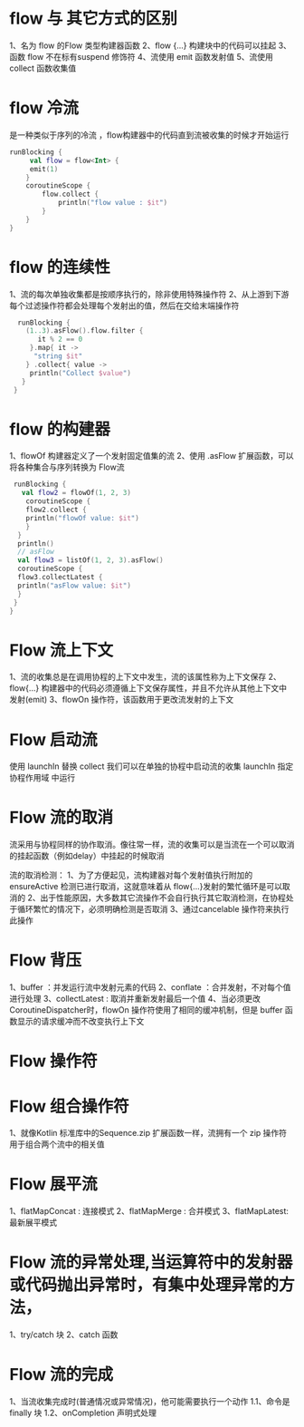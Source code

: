 # flow 与 其它方式的区别
1、名为 flow 的Flow 类型构建器函数
2、flow {...} 构建块中的代码可以挂起
3、函数 flow 不在标有suspend 修饰符
4、流使用 emit 函数发射值
5、流使用 collect 函数收集值

# flow 冷流
是一种类似于序列的冷流 ，flow构建器中的代码直到流被收集的时候才开始运行
```kotlin
runBlocking {
     val flow = flow<Int> {
     emit(1)
    }
    coroutineScope {
        flow.collect {
            println("flow value : $it")
        }
    }
}
```
# flow 的连续性
1、流的每次单独收集都是按顺序执行的，除非使用特殊操作符
2、从上游到下游每个过滤操作符都会处理每个发射出的值，然后在交给末端操作符
```kotlin
  runBlocking {
    (1..3).asFlow().flow.filter {
       it % 2 == 0 
     }.map{ it ->
      "string $it"
    } .collect{ value ->
     println("Collect $value")  
   } 
 }
```
# flow 的构建器
1、flowOf 构建器定义了一个发射固定值集的流
2、使用 .asFlow 扩展函数，可以将各种集合与序列转换为 Flow流
```kotlin
 runBlocking {
   val flow2 = flowOf(1, 2, 3)
    coroutineScope {
    flow2.collect {
    println("flowOf value: $it")
    }
  }
  println()
  // asFlow
  val flow3 = listOf(1, 2, 3).asFlow()
  coroutineScope {
  flow3.collectLatest {
  println("asFlow value: $it")
  }
 }
}
```
# Flow 流上下文
1、流的收集总是在调用协程的上下文中发生，流的该属性称为上下文保存
2、flow{...} 构建器中的代码必须遵循上下文保存属性，并且不允许从其他上下文中发射(emit)
3、flowOn 操作符，该函数用于更改流发射的上下文

# Flow 启动流
使用 launchIn 替换 collect 我们可以在单独的协程中启动流的收集
launchIn 指定协程作用域 中运行

# Flow 流的取消
流采用与协程同样的协作取消。像往常一样，流的收集可以是当流在一个可以取消的挂起函数（例如delay）中挂起的时候取消

流的取消检测：
1、为了方便起见，流构建器对每个发射值执行附加的 ensureActive 检测已进行取消，这就意味着从 flow{...}发射的繁忙循环是可以取消的
2、出于性能原因，大多数其它流操作不会自行执行其它取消检测，在协程处于循环繁忙的情况下，必须明确检测是否取消
3、通过cancelable 操作符来执行此操作

# Flow 背压
1、buffer ：并发运行流中发射元素的代码
2、conflate ：合并发射，不对每个值进行处理
3、collectLatest : 取消并重新发射最后一个值
4、当必须更改 CoroutineDispatcher时，flowOn 操作符使用了相同的缓冲机制，但是 buffer 函数显示的请求缓冲而不改变执行上下文

# Flow 操作符

# Flow 组合操作符
1、就像Kotlin 标准库中的Sequence.zip 扩展函数一样，流拥有一个 zip 操作符用于组合两个流中的相关值

# Flow 展平流
1、flatMapConcat : 连接模式
2、flatMapMerge : 合并模式
3、flatMapLatest: 最新展平模式

# Flow 流的异常处理,当运算符中的发射器或代码抛出异常时，有集中处理异常的方法，
1、try/catch 块
2、catch 函数

# Flow 流的完成
1、当流收集完成时(普通情况或异常情况)，他可能需要执行一个动作
  1.1、命令是 finally 块
  1.2、onCompletion 声明式处理





